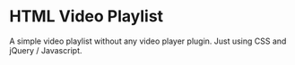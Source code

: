 # HTML Video Playlist
A simple video playlist without any video player plugin. Just using CSS and jQuery / Javascript. 

